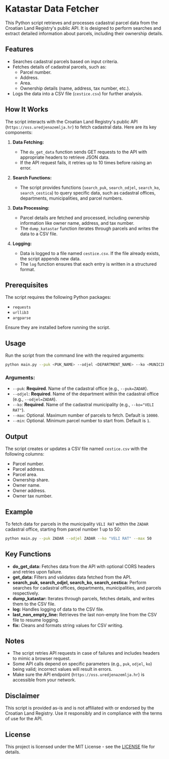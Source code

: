# Katastar Data Fetcher

This Python script retrieves and processes cadastral parcel data from the Croatian Land Registry's public API. It is designed to perform searches and extract detailed information about parcels, including their ownership details.

## Features

- Searches cadastral parcels based on input criteria.
- Fetches details of cadastral parcels, such as:
    - Parcel number.
    - Address.
    - Area.
    - Ownership details (name, address, tax number, etc.).
- Logs the data into a CSV file (`cestice.csv`) for further analysis.

## How It Works

The script interacts with the Croatian Land Registry's public API (`https://oss.uredjenazemlja.hr`) to fetch cadastral data. Here are its key components:

1. **Data Fetching:**
    - The `do_get_data` function sends GET requests to the API with appropriate headers to retrieve JSON data.
    - If the API request fails, it retries up to 10 times before raising an error.

2. **Search Functions:**
    - The script provides functions (`search_puk`, `search_odjel`, `search_ko`, `search_cestica`) to query specific data, such as cadastral offices, departments, municipalities, and parcel numbers.

3. **Data Processing:**
    - Parcel details are fetched and processed, including ownership information like owner name, address, and tax number.
    - The `dump_katastar` function iterates through parcels and writes the data to a CSV file.

4. **Logging:**
    - Data is logged to a file named `cestice.csv`. If the file already exists, the script appends new data.
    - The `log` function ensures that each entry is written in a structured format.

## Prerequisites

The script requires the following Python packages:
- `requests`
- `urllib3`
- `argparse`

Ensure they are installed before running the script.

## Usage

Run the script from the command line with the required arguments:

```bash
python main.py --puk <PUK_NAME> --odjel <DEPARTMENT_NAME> --ko <MUNICIPALITY_NAME> [--max <MAX_PARCEL>] [--min <MIN_PARCEL>]
```

### Arguments:
- `--puk`: **Required**. Name of the cadastral office (e.g., `--puk=ZADAR`).
- `--odjel`: **Required**. Name of the department within the cadastral office (e.g., `--odjel=ZADAR`).
- `--ko`: **Required**. Name of the cadastral municipality (e.g., `--ko="VELI RAT"`).
- `--max`: Optional. Maximum number of parcels to fetch. Default is `10000`.
- `--min`: Optional. Minimum parcel number to start from. Default is `1`.

## Output

The script creates or updates a CSV file named `cestice.csv` with the following columns:
- Parcel number.
- Parcel address.
- Parcel area.
- Ownership share.
- Owner name.
- Owner address.
- Owner tax number.

## Example

To fetch data for parcels in the municipality `VELI RAT` within the `ZADAR` cadastral office, starting from parcel number 1 up to 50:

```bash
python main.py --puk ZADAR --odjel ZADAR --ko "VELI RAT" --max 50
```

## Key Functions

- **do_get_data:** Fetches data from the API with optional CORS headers and retries upon failure.
- **get_data:** Filters and validates data fetched from the API.
- **search_puk, search_odjel, search_ko, search_cestica:** Perform searches for cadastral offices, departments, municipalities, and parcels respectively.
- **dump_katastar:** Iterates through parcels, fetches details, and writes them to the CSV file.
- **log:** Handles logging of data to the CSV file.
- **last_non_empty_line:** Retrieves the last non-empty line from the CSV file to resume logging.
- **fix:** Cleans and formats string values for CSV writing.

## Notes

- The script retries API requests in case of failures and includes headers to mimic a browser request.
- Some API calls depend on specific parameters (e.g., `puk`, `odjel`, `ko`) being valid; incorrect values will result in errors.
- Make sure the API endpoint (`https://oss.uredjenazemlja.hr`) is accessible from your network.

## Disclaimer

This script is provided as-is and is not affiliated with or endorsed by the Croatian Land Registry. Use it responsibly and in compliance with the terms of use for the API.

## License
This project is licensed under the MIT License - see the [LICENSE](https://raw.githubusercontent.com/mstipanov/katastar-parser/refs/heads/main/LICENSE) file for details.